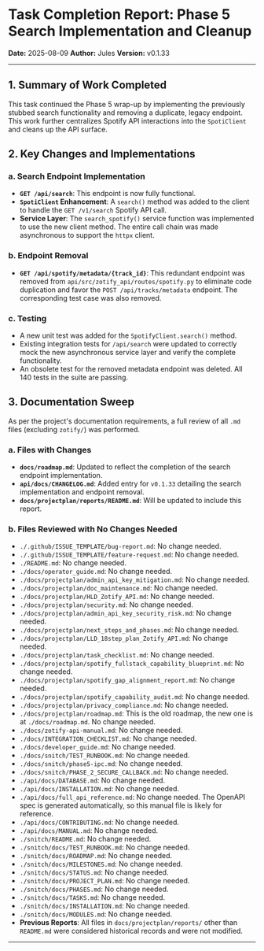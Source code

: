 # Task Completion Report: Phase 5 Search Implementation and Cleanup

**Date:** 2025-08-09
**Author:** Jules
**Version:** v0.1.33

---

## 1. Summary of Work Completed

This task continued the Phase 5 wrap-up by implementing the previously stubbed search functionality and removing a duplicate, legacy endpoint. This work further centralizes Spotify API interactions into the `SpotiClient` and cleans up the API surface.

## 2. Key Changes and Implementations

### a. Search Endpoint Implementation

- **`GET /api/search`**: This endpoint is now fully functional.
- **`SpotiClient` Enhancement**: A `search()` method was added to the client to handle the `GET /v1/search` Spotify API call.
- **Service Layer**: The `search_spotify()` service function was implemented to use the new client method. The entire call chain was made asynchronous to support the `httpx` client.

### b. Endpoint Removal

- **`GET /api/spotify/metadata/{track_id}`**: This redundant endpoint was removed from `api/src/zotify_api/routes/spotify.py` to eliminate code duplication and favor the `POST /api/tracks/metadata` endpoint. The corresponding test case was also removed.

### c. Testing

- A new unit test was added for the `SpotifyClient.search()` method.
- Existing integration tests for `/api/search` were updated to correctly mock the new asynchronous service layer and verify the complete functionality.
- An obsolete test for the removed metadata endpoint was deleted. All 140 tests in the suite are passing.

## 3. Documentation Sweep

As per the project's documentation requirements, a full review of all `.md` files (excluding `zotify/`) was performed.

### a. Files with Changes

- **`docs/roadmap.md`**: Updated to reflect the completion of the search endpoint implementation.
- **`api/docs/CHANGELOG.md`**: Added entry for `v0.1.33` detailing the search implementation and endpoint removal.
- **`docs/projectplan/reports/README.md`**: Will be updated to include this report.

### b. Files Reviewed with No Changes Needed

- `./.github/ISSUE_TEMPLATE/bug-report.md`: No change needed.
- `./.github/ISSUE_TEMPLATE/feature-request.md`: No change needed.
- `./README.md`: No change needed.
- `./docs/operator_guide.md`: No change needed.
- `./docs/projectplan/admin_api_key_mitigation.md`: No change needed.
- `./docs/projectplan/doc_maintenance.md`: No change needed.
- `./docs/projectplan/HLD_Zotify_API.md`: No change needed.
- `./docs/projectplan/security.md`: No change needed.
- `./docs/projectplan/admin_api_key_security_risk.md`: No change needed.
- `./docs/projectplan/next_steps_and_phases.md`: No change needed.
- `./docs/projectplan/LLD_18step_plan_Zotify_API.md`: No change needed.
- `./docs/projectplan/task_checklist.md`: No change needed.
- `./docs/projectplan/spotify_fullstack_capability_blueprint.md`: No change needed.
- `./docs/projectplan/spotify_gap_alignment_report.md`: No change needed.
- `./docs/projectplan/spotify_capability_audit.md`: No change needed.
- `./docs/projectplan/privacy_compliance.md`: No change needed.
- `./docs/projectplan/roadmap.md`: This is the old roadmap, the new one is at `./docs/roadmap.md`. No change needed.
- `./docs/zotify-api-manual.md`: No change needed.
- `./docs/INTEGRATION_CHECKLIST.md`: No change needed.
- `./docs/developer_guide.md`: No change needed.
- `./docs/snitch/TEST_RUNBOOK.md`: No change needed.
- `./docs/snitch/phase5-ipc.md`: No change needed.
- `./docs/snitch/PHASE_2_SECURE_CALLBACK.md`: No change needed.
- `./api/docs/DATABASE.md`: No change needed.
- `./api/docs/INSTALLATION.md`: No change needed.
- `./api/docs/full_api_reference.md`: No change needed. The OpenAPI spec is generated automatically, so this manual file is likely for reference.
- `./api/docs/CONTRIBUTING.md`: No change needed.
- `./api/docs/MANUAL.md`: No change needed.
- `./snitch/README.md`: No change needed.
- `./snitch/docs/TEST_RUNBOOK.md`: No change needed.
- `./snitch/docs/ROADMAP.md`: No change needed.
- `./snitch/docs/MILESTONES.md`: No change needed.
- `./snitch/docs/STATUS.md`: No change needed.
- `./snitch/docs/PROJECT_PLAN.md`: No change needed.
- `./snitch/docs/PHASES.md`: No change needed.
- `./snitch/docs/TASKS.md`: No change needed.
- `./snitch/docs/INSTALLATION.md`: No change needed.
- `./snitch/docs/MODULES.md`: No change needed.
- **Previous Reports**: All files in `docs/projectplan/reports/` other than `README.md` were considered historical records and were not modified.
---
